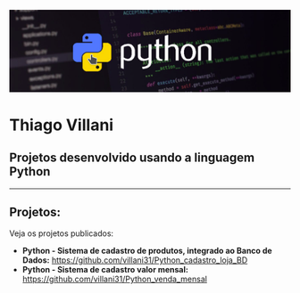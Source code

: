 <p align="center">
  <img src="python-img.png" >
</p>

# Thiago Villani
## Projetos desenvolvido usando a linguagem Python

------------------------------------------------------------
## Projetos:
Veja os projetos publicados:

* **Python - Sistema de cadastro de produtos, integrado ao Banco de Dados:** https://github.com/villani31/Python_cadastro_loja_BD
* **Python -  Sistema de cadastro valor mensal:** https://github.com/villani31/Python_venda_mensal
